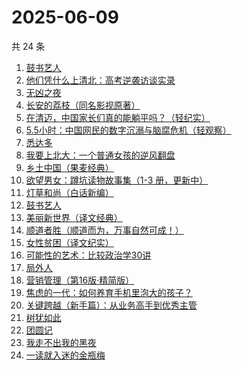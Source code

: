 # 2025-06-09

共 24 条

<!-- BEGIN WEREAD -->
<!-- 最后更新时间 2025-06-09 09:24:55 +0800 -->
1. [鼓书艺人](https://weread.qq.com/web/bookDetail/22c32350813ab89d7g0178fa)
1. [他们凭什么上清北：高考逆袭访谈实录](https://weread.qq.com/web/bookDetail/19632920813aba03dg018bc6)
1. [无凶之夜](https://weread.qq.com/web/bookDetail/1fb32f40813aba021g01336f)
1. [长安的荔枝（同名影视原著）](https://weread.qq.com/web/bookDetail/cc932860813ab67c2g014597)
1. [在清迈，中国家长们真的能躺平吗？（轻纪实）](https://weread.qq.com/web/bookDetail/fb532120813ab9fd4g01456c)
1. [5.5小时：中国网民的数字沉溺与脑腐危机（轻观察）](https://weread.qq.com/web/bookDetail/97a32ca0813ab9fa9g011104)
1. [悉达多](https://weread.qq.com/web/bookDetail/dac326e0813ab9fcbg014003)
1. [我要上北大：一个普通女孩的逆风翻盘](https://weread.qq.com/web/bookDetail/b7b32db0813ab9fe8g01041b)
1. [乡土中国（果麦经典）](https://weread.qq.com/web/bookDetail/30d320b0813ab7120g018c2e)
1. [欲望男女：蹲坑读物故事集（1-3 册，更新中）](https://weread.qq.com/web/bookDetail/849323e0813ab9f7fg011847)
1. [灯草和尚（白话新编）](https://weread.qq.com/web/bookDetail/78932230813aba024g012c5f)
1. [鼓书艺人](https://weread.qq.com/web/bookDetail/9a732620813ab73c3g0179e2)
1. [美丽新世界（译文经典）](https://weread.qq.com/web/bookDetail/92532760718b9cce9259f4d)
1. [顺道者胜（顺道而为，万事自然可成！）](https://weread.qq.com/web/bookDetail/f1832020813ab9fe4g012bf1)
1. [女性贫困（译文纪实）](https://weread.qq.com/web/bookDetail/316326107235cfca316b489)
1. [可能性的艺术：比较政治学30讲](https://weread.qq.com/web/bookDetail/9ea325a0813ab6d00g01640c)
1. [局外人](https://weread.qq.com/web/bookDetail/1e8327a0813ab9f50g010600)
1. [营销管理（第16版·精简版）](https://weread.qq.com/web/bookDetail/dd332b80813ab9b89g012936)
1. [焦虑的一代：如何养育手机里泡大的孩子？](https://weread.qq.com/web/bookDetail/33132870813ab9fd0g016372)
1. [关键跨越（新手篇）：从业务高手到优秀主管](https://weread.qq.com/web/bookDetail/08132510721e4236081430c)
1. [树犹如此](https://weread.qq.com/web/bookDetail/cc532ba05e2d95cc51efb00)
1. [团圆记](https://weread.qq.com/web/bookDetail/b64323c0813ab9595g0181f0)
1. [我走不出我的黑夜](https://weread.qq.com/web/bookDetail/36932a20813ab9ee8g015d45)
1. [一读就入迷的金瓶梅](https://weread.qq.com/web/bookDetail/e6332270813ab9f7fg015328)
<!-- END WEREAD -->